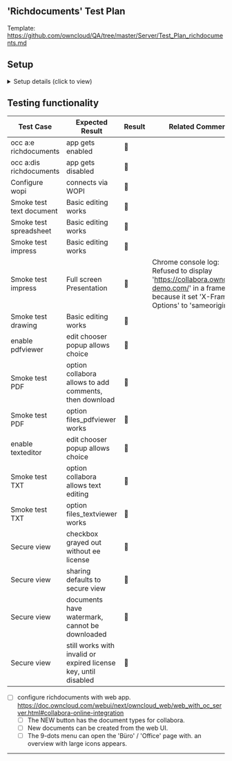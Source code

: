 ## 'Richdocuments' Test Plan

Template: https://github.com/owncloud/QA/tree/master/Server/Test_Plan_richdocuments.md

## Setup
<details><summary>Setup details (click to view)</summary>

* [ ] setup via `make_oc10_apps.sh richdocuments` 2.X.YRC1
    -> https://richdoc-DDMMYYYY.jw-qa.owncloud.works/owncloud
</details>

## Testing functionality

Test Case | Expected Result | Result | Related Comment
------------- | -------------- | ----- | ------
occ a:e richdocuments | app gets enabled  | :construction:  |
occ a:dis richdocuments | app gets disabled |  :construction:  |
Configure wopi | connects via WOPI | :construction:  |
Smoke test text document | Basic editing works | :construction:  |
Smoke test spreadsheet | Basic editing works | :construction:  |
Smoke test impress | Basic editing works | :construction:  |
Smoke test impress | Full screen Presentation | :no_entry_sign:  | Chrome console log: Refused to display 'https://collabora.owncloud-demo.com/' in a frame because it set 'X-Frame-Options' to 'sameorigin'.
Smoke test drawing | Basic editing works | :construction:  |
enable pdfviewer | edit chooser popup allows choice | :construction:   | 
Smoke test PDF | option collabora allows to add comments, then download | :construction:   |   
Smoke test PDF | option files_pdfviewer works | :construction: |
enable texteditor | edit chooser popup allows choice | :construction:  | 
Smoke test TXT | option collabora allows text editing | :construction:   |   
Smoke test TXT | option files_textviewer works | :construction: |
Secure view | checkbox grayed out without ee license | :construction:  |
Secure view | sharing defaults to secure view | :construction:  |
Secure view | documents have watermark, cannot be downloaded | :construction:  |
Secure view | still works with invalid or expired license key, until disabled | :construction:  |

* [ ] configure richdocuments with web app. https://doc.owncloud.com/webui/next/owncloud_web/web_with_oc_server.html#collabora-online-integration
  * [ ] The NEW button has the document types for collabora.
  * [ ] New documents can be created from the web UI.
  * [ ] The 9-dots menu can open the 'Büro' / 'Office' page with. an overview with large icons appears.

----


